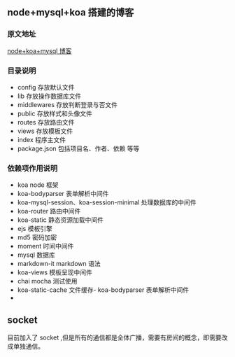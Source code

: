 ## node+mysql+koa 搭建的博客

### 原文地址

[node+koa+mysql 博客](http://www.wclimb.site/2017/07/12/Node-Koa2-Mysql-%E6%90%AD%E5%BB%BA%E7%AE%80%E6%98%93%E5%8D%9A%E5%AE%A2/)

### 目录说明

-   config 存放默认文件
-   lib 存放操作数据库文件
-   middlewares 存放判断登录与否文件
-   public 存放样式和头像文件
-   routes 存放路由文件
-   views 存放模板文件
-   index 程序主文件
-   package.json 包括项目名、作者、依赖 等等

### 依赖项作用说明

-   koa node 框架
-   koa-bodyparser 表单解析中间件
-   koa-mysql-session、koa-session-minimal 处理数据库的中间件
-   koa-router 路由中间件
-   koa-static 静态资源加载中间件
-   ejs 模板引擎
-   md5 密码加密
-   moment 时间中间件
-   mysql 数据库
-   markdown-it markdown 语法
-   koa-views 模板呈现中间件
-   chai mocha 测试使用
-   koa-static-cache 文件缓存- koa-bodyparser 表单解析中间件
-

## socket

目前加入了 socket ,但是所有的通信都是全体广播，需要有房间的概念，即需要改成单独通信。
